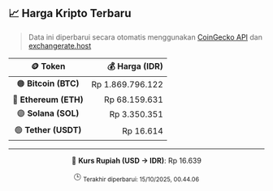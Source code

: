 

<!-- HARGA_KRIPTO -->
## 📈 Harga Kripto Terbaru

> Data ini diperbarui secara otomatis menggunakan [CoinGecko API](https://www.coingecko.com/) dan [exchangerate.host](https://exchangerate.host/)

<div align="center">

| 🪙 Token | 💰 Harga (IDR) |
|:------:|---------------:|
| 🟠 **Bitcoin (BTC)**   | Rp 1.869.796.122 |
| 🔵 **Ethereum (ETH)**  | Rp 68.159.631 |
| 🟣 **Solana (SOL)**    | Rp 3.350.351 |
| 🟢 **Tether (USDT)**   | Rp 16.614 |

---

💱 **Kurs Rupiah (USD → IDR)**: Rp 16.639

🕒 <sub>Terakhir diperbarui: 15/10/2025, 00.44.06</sub>

</div>
<!-- /HARGA_KRIPTO -->